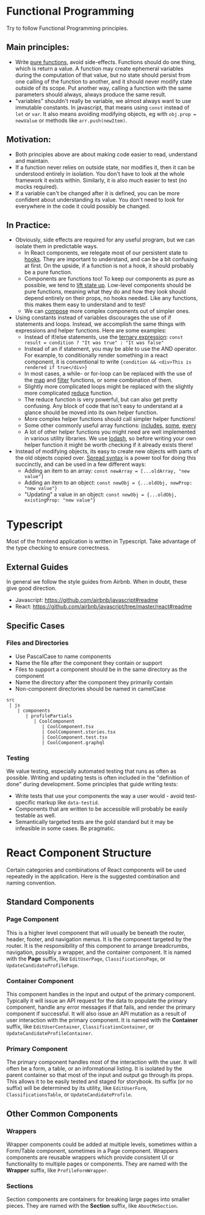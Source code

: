 # Functional Programming

Try to follow Functional Programming principles.

## Main principles:

- Write [pure functions](https://en.wikipedia.org/wiki/Pure_function), avoid side-effects. Functions should do one thing, which is return a value. A function may create ephemeral variables during the computation of that value, but no state should persist from one calling of the function to another, and it should never modify state outside of its scope. Put another way, calling a function with the same parameters should always, always produce the same result.
- "variables" shouldn't really be variable, we almost always want to use immutable constants. In javascript, that means using `const` instead of `let` or `var`. It also means avoiding modifying objects, eg with `obj.prop = newValue` or methods like `arr.push(newItem)`.

## Motivation:

- Both principles above are about making code easier to read, understand and maintain.
- If a function never relies on outside state, nor modifies it, then it can be understood entirely in isolation. You don't have to look at the whole framework it exists within. Similarly, it is also much easier to test (no mocks required).
- If a variable can't be changed after it is defined, you can be more confident about understanding its value. You don't need to look for everywhere in the code it could possibly be changed.

## In Practice:

- Obviously, side effects are required for any useful program, but we can isolate them in predictable ways.
  - In React components, we relegate most of our persistent state to [hooks](https://reactjs.org/docs/hooks-intro.html). They are important to understand, and can be a bit confusing at first. On the upside, if a function is not a hook, it should probably be a pure function.
  - Components are functions too! To keep our components as pure as possible, we tend to [lift state up](https://reactjs.org/docs/lifting-state-up.html). Low-level components should be pure functions, meaning what they do and how they look should depend entirely on their props, no hooks needed. Like any functions, this makes them easy to understand and to test!
  - We can [compose](https://reactjs.org/docs/composition-vs-inheritance.html) more complex components out of simpler ones.
- Using constants instead of variables discourages the use of if statements and loops. Instead, we accomplish the same things with expressions and helper functions. Here are some examples:
  - Instead of if/else statements, use the [ternary expression](https://developer.mozilla.org/en-US/docs/Web/JavaScript/Reference/Operators/Conditional_Operator): `const result = condition ? "It was true" : "It was false"`
  - Instead of an if statement, you may be able to use the AND operator. For example, to conditionally render something in a react component, it is conventional to write `{condition && <div>This is rendered if true</div>}`
  - In most cases, a while- or for-loop can be replaced with the use of the [map](https://developer.mozilla.org/en-US/docs/Web/JavaScript/Reference/Global_Objects/Array/map) and [filter](https://developer.mozilla.org/en-US/docs/Web/JavaScript/Reference/Global_Objects/Array/filter) functions, or some combination of them.
  - Slightly more complicated loops might be replaced with the slightly more complicated [reduce](https://developer.mozilla.org/en-US/docs/Web/JavaScript/Reference/Global_Objects/Array/reduce) function.
  - The reduce function is very powerful, but can also get pretty confusing. Any block of code that isn't easy to understand at a glance should be moved into its own helper function.
  - More complex helper functions should call simpler helper functions!
  - Some other commonly useful array functions: [includes](https://developer.mozilla.org/en-US/docs/Web/JavaScript/Reference/Global_Objects/Array/includes), [some](https://developer.mozilla.org/en-US/docs/Web/JavaScript/Reference/Global_Objects/Array/some), [every](https://developer.mozilla.org/en-US/docs/Web/JavaScript/Reference/Global_Objects/Array/every)
  - A lot of other helper functions you might need are well implemented in various utility libraries. We use [lodash](https://lodash.com/docs/), so before writing your own helper function it might be worth checking if it already exists there!
- Instead of modifying objects, its easy to create new objects with parts of the old objects copied over. [Spread syntax](https://developer.mozilla.org/en-US/docs/Web/JavaScript/Reference/Operators/Spread_syntax) is a power tool for doing this succinctly, and can be used in a few different ways:
  - Adding an item to an array: `const newArray = [...oldArray, "new value"]`
  - Adding an item to an object: `const newObj = {...oldObj, newProp: "new value"}`
  - "Updating" a value in an object: `const newObj = {...oldObj, existingProp: "new value"}`

# Typescript

Most of the frontend application is written in Typescript. Take advantage of the type checking to ensure correctness.

## External Guides

In general we follow the style guides from Airbnb. When in doubt, these give good direction.

- Javascript: https://github.com/airbnb/javascript#readme
- React: https://github.com/airbnb/javascript/tree/master/react#readme

## Specific Cases

### Files and Directories

- Use PascalCase to name components
- Name the file after the component they contain or support
- Files to support a component should be in the same directory as the component
- Name the directory after the component they primarily contain
- Non-component directories should be named in camelCase

```
src
 | js
    | components
       | profilePartials
          | CoolComponent
             | CoolComponent.tsx
             | CoolComponent.stories.tsx
             | CoolComponent.test.tsx
             | CoolComponent.graphql
```

### Testing

We value testing, especially automated testing that runs as often as possible. Writing and updating tests is often included in the "definition of done" during development. Some principles that guide writing tests:

- Write tests that use your components the way a user would - avoid test-specific markup like `data-testid`.
- Components that are written to be accessible will probably be easily testable as well.
- Semantically targeted tests are the gold standard but it may be infeasible in some cases. Be pragmatic.

# React Component Structure

Certain categories and combinations of React components will be used repeatedly in the application. Here is the suggested combination and naming convention.

## Standard Components

### Page Component

This is a higher level component that will usually be beneath the router, header, footer, and navigation menus. It is the component targeted by the router. It is the responsibility of this component to arrange breadcrumbs, navigation, possibly a wrapper, and the container component. It is named with the **Page** suffix, like `EditUserPage`, `ClassificationsPage`, or `UpdateCandidateProfilePage`.

### Container Component

This component handles in the input and output of the primary component. Typically it will issue an API request for the data to populate the primary component, handle any error messages if that fails, and render the primary component if successful. It will also issue an API mutation as a result of user interaction with the primary component. It is named with the **Container** suffix, like `EditUserContainer`, `ClassificationContainer`, or `UpdateCandidateProfileContainer`.

### Primary Component

The primary component handles most of the interaction with the user. It will often be a form, a table, or an informational listing. It is isolated by the parent container so that most of the input and output go through its props. This allows it to be easily tested and staged for storybook. Its suffix (or no suffix) will be determined by its utility, like `EditUserForm`, `ClassificationsTable`, or `UpdateCandidateProfile`.

## Other Common Components

### Wrappers

Wrapper components could be added at multiple levels, sometimes within a Form/Table component, sometimes in a Page component. Wrappers components are reusable wrappers which provide consistent UI or functionality to multiple pages or components. They are named with the **Wrapper** suffix, like `ProfileFormWrapper`.

### Sections

Section components are containers for breaking large pages into smaller pieces. They are named with the **Section** suffix, like `AboutMeSection`.
